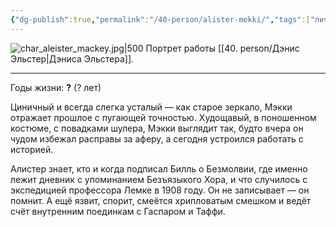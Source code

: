 ```yaml
---
{"dg-publish":true,"permalink":"/40-person/alister-mekki/","tags":["личность/клуб"]}
---
```


![char_aleister_mackey.jpg|500](/img/user/char_aleister_mackey.jpg)
Портрет работы [[40. person/Дэнис Эльстер\|Дэниса Эльстера]].
***
Годы жизни: **?** (? лет)

Циничный и всегда слегка усталый — как старое зеркало, Мэкки отражает прошлое с пугающей точностью. Худощавый, в поношенном костюме, с повадками шулера, Мэкки выглядит так, будто вчера он чудом избежал расправы за аферу, а сегодня устроился работать с историей. 

Алистер знает, кто и когда подписал Билль о Безмолвии, где именно лежит дневник с упоминанием Безъязыкого Хора, и что случилось с экспедицией профессора Лемке в 1908 году. Он не записывает — он помнит. А ещё язвит, спорит, смеётся хрипловатым смешком и ведёт счёт внутренним поединкам с Гаспаром и Таффи.
